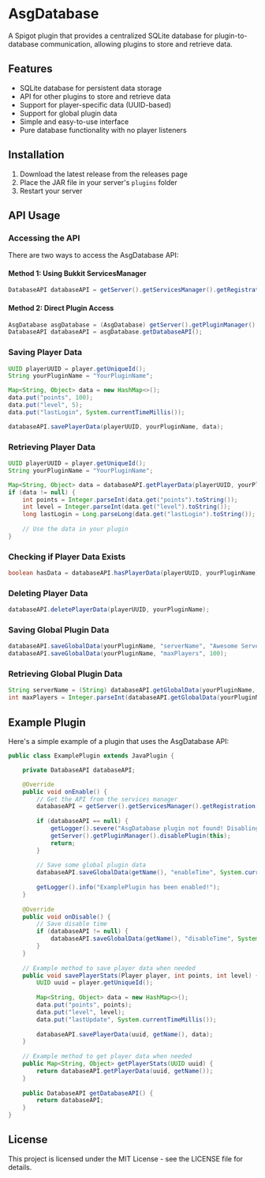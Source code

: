 # AsgDatabase

A Spigot plugin that provides a centralized SQLite database for plugin-to-database communication, allowing plugins to store and retrieve data.

## Features

- SQLite database for persistent data storage
- API for other plugins to store and retrieve data
- Support for player-specific data (UUID-based)
- Support for global plugin data
- Simple and easy-to-use interface
- Pure database functionality with no player listeners

## Installation

1. Download the latest release from the releases page
2. Place the JAR file in your server's `plugins` folder
3. Restart your server

## API Usage

### Accessing the API

There are two ways to access the AsgDatabase API:

#### Method 1: Using Bukkit ServicesManager

```java
DatabaseAPI databaseAPI = getServer().getServicesManager().getRegistration(DatabaseAPI.class).getProvider();
```

#### Method 2: Direct Plugin Access

```java
AsgDatabase asgDatabase = (AsgDatabase) getServer().getPluginManager().getPlugin("AsgDatabase");
DatabaseAPI databaseAPI = asgDatabase.getDatabaseAPI();
```

### Saving Player Data

```java
UUID playerUUID = player.getUniqueId();
String yourPluginName = "YourPluginName";

Map<String, Object> data = new HashMap<>();
data.put("points", 100);
data.put("level", 5);
data.put("lastLogin", System.currentTimeMillis());

databaseAPI.savePlayerData(playerUUID, yourPluginName, data);
```

### Retrieving Player Data

```java
UUID playerUUID = player.getUniqueId();
String yourPluginName = "YourPluginName";

Map<String, Object> data = databaseAPI.getPlayerData(playerUUID, yourPluginName);
if (data != null) {
    int points = Integer.parseInt(data.get("points").toString());
    int level = Integer.parseInt(data.get("level").toString());
    long lastLogin = Long.parseLong(data.get("lastLogin").toString());
    
    // Use the data in your plugin
}
```

### Checking if Player Data Exists

```java
boolean hasData = databaseAPI.hasPlayerData(playerUUID, yourPluginName);
```

### Deleting Player Data

```java
databaseAPI.deletePlayerData(playerUUID, yourPluginName);
```

### Saving Global Plugin Data

```java
databaseAPI.saveGlobalData(yourPluginName, "serverName", "Awesome Server");
databaseAPI.saveGlobalData(yourPluginName, "maxPlayers", 100);
```

### Retrieving Global Plugin Data

```java
String serverName = (String) databaseAPI.getGlobalData(yourPluginName, "serverName");
int maxPlayers = Integer.parseInt(databaseAPI.getGlobalData(yourPluginName, "maxPlayers").toString());
```

## Example Plugin

Here's a simple example of a plugin that uses the AsgDatabase API:

```java
public class ExamplePlugin extends JavaPlugin {

    private DatabaseAPI databaseAPI;

    @Override
    public void onEnable() {
        // Get the API from the services manager
        databaseAPI = getServer().getServicesManager().getRegistration(DatabaseAPI.class).getProvider();
        
        if (databaseAPI == null) {
            getLogger().severe("AsgDatabase plugin not found! Disabling plugin.");
            getServer().getPluginManager().disablePlugin(this);
            return;
        }
        
        // Save some global plugin data
        databaseAPI.saveGlobalData(getName(), "enableTime", System.currentTimeMillis());
        
        getLogger().info("ExamplePlugin has been enabled!");
    }
    
    @Override
    public void onDisable() {
        // Save disable time
        if (databaseAPI != null) {
            databaseAPI.saveGlobalData(getName(), "disableTime", System.currentTimeMillis());
        }
    }
    
    // Example method to save player data when needed
    public void savePlayerStats(Player player, int points, int level) {
        UUID uuid = player.getUniqueId();
        
        Map<String, Object> data = new HashMap<>();
        data.put("points", points);
        data.put("level", level);
        data.put("lastUpdate", System.currentTimeMillis());
        
        databaseAPI.savePlayerData(uuid, getName(), data);
    }
    
    // Example method to get player data when needed
    public Map<String, Object> getPlayerStats(UUID uuid) {
        return databaseAPI.getPlayerData(uuid, getName());
    }
    
    public DatabaseAPI getDatabaseAPI() {
        return databaseAPI;
    }
}
```

## License

This project is licensed under the MIT License - see the LICENSE file for details.